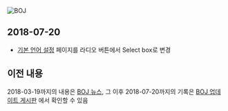 ![BOJ](https://upload.acmicpc.net/23278560-e2ca-4e90-a663-9386e5049860/-/resize/500x/boj.png)

## 2018-07-20

* [기본 언어 설정](https://www.acmicpc.net/setting/language) 페이지를 라디오 버튼에서 Select box로 변경


## 이전 내용

2018-03-19까지의 내용은 [BOJ 뉴스](https://www.acmicpc.net/news), 그 이후 2018-07-20까지의 기록은 [BOJ 업데이트 게시판](https://www.acmicpc.net/board/list/update) 에서 확인할 수 있음

